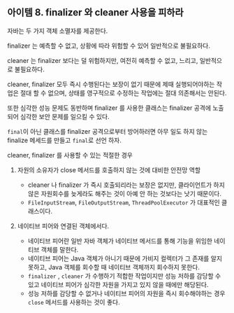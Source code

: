 ## 아이템 8. finalizer 와 cleaner 사용을 피하라

자바는 두 가지 객체 소멸자를 제공한다.

finalizer 는 예측할 수 없고, 상황에 따라 위험할 수 있어 일반적으로 불필요하다.

cleaner 는 finalizer 보다는 덜 위험하지만, 여전히 예측할 수 없고, 느리고, 일반적으로 불필요하다.

cleaner, finalizer 모두 즉시 수행된다는 보장이 없기 때문에 제때 실행되어야하는 작업은 절대 할 수 없으며, 상태를 영구적으로 수정하는 작업에는 절대 의존해서는 안된다.

또한 심각한 성능 문제도 동반하며 finalizer 를 사용한 클래스는 finalizer 공격에 노출되어 심각한 보안 문제를 일으킬 수 있다.

`final`이 아닌 클래스를 finalizer 공격으로부터 방어하러면 아무 일도 하지 않는 finalize 메세드를 만들고 `final`로 선언 하자.

cleaner, finalizer 를 사용할 수 있는 적절한 경우

1. 자원의 소유자가 close 메서드를 호출하지 않는 것에 대비한 안전망 역할
    - cleaner 나 finalizer 가 즉시 호출되리라는 보장은 없지만, 클라이언트가 하지 않은 자원회수를 늦게라도 해주는 것이 아예 안 하는 것보다는 낫기 때문이다.
    - `FileInputStream`, `FileOutputStream`, `ThreadPoolExecutor` 가 대표적인 클래스이다.
    
2. 네이티브 피어와 연결된 객체에서다.
   - 네이티브 피어란 일반 자바 객체가 네이티브 메서드를 통해 기능을 위임한 네이티브 객체를 말한다.
   - 네이티브 피어는 Java 객체가 아니기 때문에 가비지 컬렉터가 그 존재를 알지 못하고, Java 객체를 회수할 때 네이티브 객체까지 회수하지 못한다.
   - `finalizer` , `cleaner` 가 수행하기 적합한 작업이지만 성능 저하를 감당할 수 있고 네이티브 피어가 심각한 자원을 가지고 있지 않을 때에만 해당된다.
   - 성능 저하를 감당할 수 없거나 네이티브 피어의 자원을 즉시 회수해야하는 경우 `close` 메서드를 사용하는 것이 좋다.

